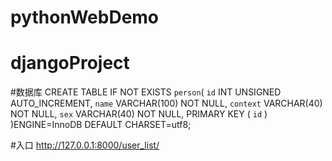 # pythonWebDemo
# djangoProject

#数据库
CREATE TABLE IF NOT EXISTS `person`(
   `id` INT UNSIGNED AUTO_INCREMENT,
   `name` VARCHAR(100) NOT NULL,
   `context` VARCHAR(40) NOT NULL,
   `sex` VARCHAR(40) NOT NULL,
   PRIMARY KEY ( `id` )
)ENGINE=InnoDB DEFAULT CHARSET=utf8;

#入口
http://127.0.0.1:8000/user_list/